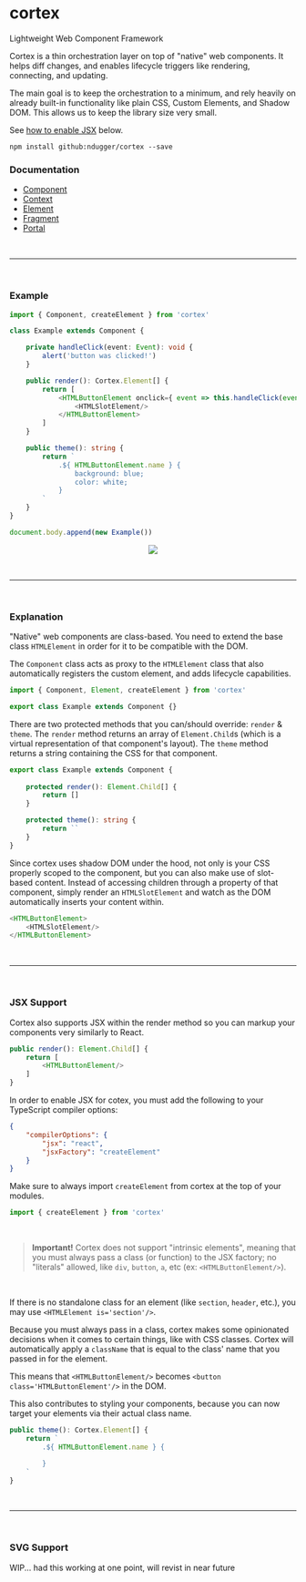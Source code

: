 # cortex
Lightweight Web Component Framework

Cortex is a thin orchestration layer on top of "native" web components. It helps diff changes, and enables lifecycle triggers like rendering, connecting, and updating.

The main goal is to keep the orchestration to a minimum, and rely heavily on already built-in functionality like plain CSS, Custom Elements, and Shadow DOM. This allows us to keep the library size very small.

See [how to enable JSX](#JSX-Support) below.

```
npm install github:ndugger/cortex --save
```

### Documentation
- [Component](doc/Component.md)
- [Context](doc/Context.md)
- [Element](doc/Element.md)
- [Fragment](doc/Fragment.md)
- [Portal](doc/Portal.md)

&nbsp;

---

&nbsp;

### Example
```typescript
import { Component, createElement } from 'cortex'

class Example extends Component {

    private handleClick(event: Event): void {
        alert('button was clicked!')
    }

    public render(): Cortex.Element[] {
        return [
            <HTMLButtonElement onclick={ event => this.handleClick(event) }>
                <HTMLSlotElement/>
            </HTMLButtonElement>
        ]
    }

    public theme(): string {
        return `
            .${ HTMLButtonElement.name } {
                background: blue;
                color: white;
            }
        `
    }
}

document.body.append(new Example())
```
<p align='center'>
    <img align='center' src='https://i.imgur.com/6nMCuib.png'/>
</p>

&nbsp;

---

&nbsp;

### Explanation
"Native" web components are class-based. You need to extend the base class `HTMLElement` in order for it to be compatible with the DOM.

The `Component` class acts as proxy to the `HTMLElement` class that also automatically registers the custom element, and adds lifecycle capabilities.

```typescript
import { Component, Element, createElement } from 'cortex'

export class Example extends Component {}
```

There are two protected methods that you can/should override: `render` & `theme`. The `render` method returns an array of `Element.Child`s (which is a virtual representation of that component's layout). The `theme` method returns a string containing the CSS for that component.

```typescript
export class Example extends Component {
    
    protected render(): Element.Child[] {
        return []
    }

    protected theme(): string {
        return ``
    }
}
```

Since cortex uses shadow DOM under the hood, not only is your CSS properly scoped to the component, but you can also make use of slot-based content. Instead of accessing children through a property of that component, simply render an `HTMLSlotElement` and watch as the DOM automatically inserts your content within.

```typescript
<HTMLButtonElement>
    <HTMLSlotElement/>
</HTMLButtonElement>
```

&nbsp;

---

&nbsp;

### JSX Support
Cortex also supports JSX within the render method so you can markup your components very similarly to React.

```typescript
public render(): Element.Child[] {
    return [
        <HTMLButtonElement/>
    ]
}
```

In order to enable JSX for cotex, you must add the following to your TypeScript compiler options:

```json
{
    "compilerOptions": {
        "jsx": "react",
        "jsxFactory": "createElement"
    }
}
```

Make sure to always import `createElement` from cortex at the top of your modules.

```typescript
import { createElement } from 'cortex'
```

&nbsp;

> **Important!** Cortex does not support "intrinsic elements", meaning that you must always pass a class (or function) to the JSX factory; no "literals" allowed, like `div`, `button`, `a`, etc (ex: `<HTMLButtonElement/>`).

&nbsp;

If there is no standalone class for an element (like `section`, `header`, etc.), you may use `<HTMLElement is='section'/>`.

Because you must always pass in a class, cortex makes some opinionated decisions when it comes to certain things, like with CSS classes. Cortex will automatically apply a `className` that is equal to the class' name that you passed in for the element.

This means that `<HTMLButtonElement/>` becomes `<button class='HTMLButtonElement'/>` in the DOM.

This also contributes to styling your components, because you can now target your elements via their actual class name.

```typescript
public theme(): Cortex.Element[] {
    return `
        .${ HTMLButtonElement.name } {

        }
    `
}
```

&nbsp;

---

&nbsp;

### SVG Support
WIP... had this working at one point, will revist in near future
